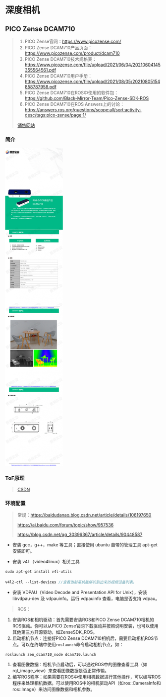 # 深度相机



## PICO Zense DCAM710

> 1. PICO Zense官网：https://www.picozense.com/
> 2. PICO Zense DCAM710产品页面：https://www.picozense.com/product/dcam710
> 3. PICO Zense DCAM710技术规格表：https://www.picozense.com/file/upload/2021/06/04/20210604145355564561.pdf
> 4. PICO Zense DCAM710用户手册：https://www.picozense.com/file/upload/2021/08/05/20210805154858787958.pdf
> 5. PICO Zense DCAM710在ROS中使用的软件包：https://github.com/Black-Mirror-Team/Pico-Zense-SDK-ROS
> 6. PICO Zense DCAM710在ROS Answers上的讨论：https://answers.ros.org/questions/scope:all/sort:activity-desc/tags:pico-zense/page:1/
>
> [销售网站](https://www.china.cn/tuxiangchuanganqi/5148624474.html)

### 简介

![img](images/深度相机/5_161_2610156_1000_5497.jpg.jpeg)



### ToF原理

> [CSDN](https://ethanli.blog.csdn.net/article/details/104299151?spm=1001.2101.3001.6650.1&utm_medium=distribute.pc_relevant.none-task-blog-2%7Edefault%7ECTRLIST%7ERate-1-104299151-blog-121817072.235%5Ev27%5Epc_relevant_3mothn_strategy_and_data_recovery&depth_1-utm_source=distribute.pc_relevant.none-task-blog-2%7Edefault%7ECTRLIST%7ERate-1-104299151-blog-121817072.235%5Ev27%5Epc_relevant_3mothn_strategy_and_data_recovery&utm_relevant_index=2)





### 环境配置

> 常规：https://baidudanao.blog.csdn.net/article/details/106197650
>
> https://ai.baidu.com/forum/topic/show/957536
>
> https://blog.csdn.net/qq_30396367/article/details/90448587

- 安装 gcc，g++，make 等工具；直接使用 ubuntu 自带的管理工具 apt-get安装即可。



- 安装 v4l （video4linux）相关工具

```c
sudo apt-get install v4l-utils

v4l2-ctl --list-devices //查看当前系统能够识别出来的视频设备列表。
```



- 安装 VDPAU（Video Decode and Presentation API for Unix），安装 libvdpau-dev 及 vdpauinfo。运行 vdpauinfo 查看，电脑是否支持 vdpau。



> ROS：

1. 安装ROS和相机驱动：首先需要安装ROS和PICO Zense DCAM710相机的ROS驱动。你可以从PICO Zense官网下载驱动并按照说明安装，也可以使用其他第三方开源驱动，如ZenseSDK_ROS。
2. 启动相机节点：连接好PICO Zense DCAM710相机后，需要启动相机ROS节点。可以在终端中使用`roslaunch`命令启动相机节点，如：

```
roslaunch zen_dcam710_node dcam710.launch
```

1. 查看图像数据：相机节点启动后，可以通过ROS中的图像查看工具（如rqt_image_view）来查看图像数据是否正常传输。
2. 编写ROS程序：如果需要在ROS中使用相机数据进行其他操作，可以编写ROS程序来处理相机数据。可以使用ROS中的相机驱动API（如ros::CameraInfo和ros::Image）来访问图像数据和相机参数。